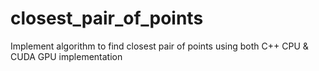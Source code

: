 # closest_pair_of_points
Implement algorithm to find closest pair of points using both C++ CPU &amp; CUDA GPU implementation 
